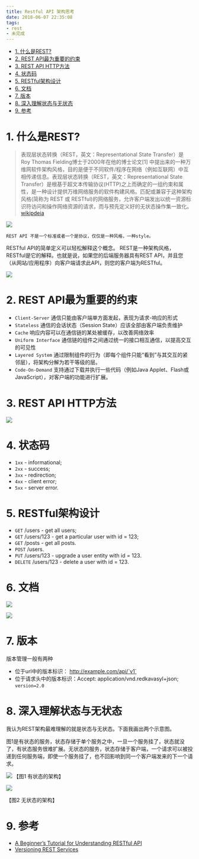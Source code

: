 ```yaml
---
title: Restful API 架构思考
date: 2018-06-07 22:35:08
tags:
- rest
- 未完成
---
```


<!-- TOC -->

- [1. 什么是REST?](#1-什么是rest)
- [2. REST API最为重要的约束](#2-rest-api最为重要的约束)
- [3. REST API HTTP方法](#3-rest-api-http方法)
- [4. 状态码](#4-状态码)
- [5. RESTful架构设计](#5-restful架构设计)
- [6. 文档](#6-文档)
- [7. 版本](#7-版本)
- [8. 深入理解状态与无状态](#8-深入理解状态与无状态)
- [9. 参考](#9-参考)

<!-- /TOC -->


# 1. 什么是REST? 

> 表现层状态转换（REST，英文：Representational State Transfer）是Roy Thomas Fielding博士于2000年在他的博士论文[1] 中提出来的一种万维网软件架构风格，目的是便于不同软件/程序在网络（例如互联网）中互相传递信息。表现层状态转换（REST，英文：Representational State Transfer）是根基于超文本传输协议(HTTP)之上而确定的一组约束和属性，是一种设计提供万维网络服务的软件构建风格。匹配或兼容于这种架构风格(简称为 REST 或 RESTful)的网络服务，允许客户端发出以统一资源标识符访问和操作网络资源的请求，而与预先定义好的无状态操作集一致化。[wikipdeia](https://zh.wikipedia.org/wiki/%E8%A1%A8%E7%8E%B0%E5%B1%82%E7%8A%B6%E6%80%81%E8%BD%AC%E6%8D%A2)

![](http://p3alsaatj.bkt.clouddn.com/20180607224524_M1yRtD_content_api_for_restful_web_services.jpeg)


`REST API 不是一个标准或者一个是协议，仅仅是一种风格，一种style。`


RESTful API的简单定义可以轻松解释这个概念。 REST是一种架构风格，RESTful是它的解释。也就是说，如果您的后端服务器具有REST API，并且您（从网站/应用程序）向客户端请求此API，则您的客户端为RESTful。


![](http://p3alsaatj.bkt.clouddn.com/20180607225013_Kuay0l_content_rest_api_design.jpeg)


# 2. REST API最为重要的约束

-  `Client-Server` 通信只能由客户端单方面发起，表现为请求-响应的形式
- `Stateless` 通信的会话状态（Session State）应该全部由客户端负责维护
- `Cache` 响应内容可以在通信链的某处被缓存，以改善网络效率
- `Uniform Interface` 通信链的组件之间通过统一的接口相互通信，以提高交互的可见性
- `Layered System` 通过限制组件的行为（即每个组件只能“看到”与其交互的紧邻层），将架构分解为若干等级的层。
- `Code-On-Demand` 支持通过下载并执行一些代码（例如Java Applet、Flash或JavaScript），对客户端的功能进行扩展。


# 3. REST API HTTP方法

![](http://p3alsaatj.bkt.clouddn.com/20180612085022_UHL82x_content_request_methods.jpeg)

# 4. 状态码

- `1xx` - informational;
- `2xx` - success;
- `3xx` - redirection;
- `4xx` - client error;
- `5xx` - server error.

# 5. RESTful架构设计

- `GET` /users - get all users;
- `GET` /users/123 - get a particular user with id = 123;
- `GET` /posts - get all posts.
- `POST` /users.
- `PUT` /users/123 - upgrade a user entity with id = 123.
- `DELETE` /users/123 - delete a user with id = 123.

# 6. 文档

![](http://p3alsaatj.bkt.clouddn.com/20180612085417_wIj3AP_content_requests_for_the_user_in_swagger.jpeg)

![](http://p3alsaatj.bkt.clouddn.com/20180612085434_VuMRnP_content_description_of_each_request_model_in_swagger.jpeg)

# 7. 版本

版本管理一般有两种

- 位于url中的版本标识： http://example.com/api/`v1`
- 位于请求头中的版本标识：Accept: application/vnd.redkavasyl+json; `version=2.0`
  

# 8. 深入理解状态与无状态

我认为REST架构最难理解的就是状态与无状态。下面我画出两个示意图。

图1是有状态的服务，状态存储于单个服务之中，一旦一个服务挂了，状态就没了，有状态服务很难扩展。无状态的服务，状态存储于客户端，一个请求可以被投递到任何服务端，即使一个服务挂了，也不回影响到同一个客户端发来的下一个请求。

![](http://p3alsaatj.bkt.clouddn.com/20180612141107_qhgDxn_Jietu20180612-141048.jpeg)
【图1 有状态的架构】

![](http://p3alsaatj.bkt.clouddn.com/20180612141200_2UmvfX_Jietu20180612-141058.jpeg)

【图2 无状态的架构】




# 9. 参考

- [A Beginner’s Tutorial for Understanding RESTful API](https://mlsdev.com/blog/81-a-beginner-s-tutorial-for-understanding-restful-api)
- [Versioning REST Services](http://www.informit.com/articles/article.aspx?p=1566460)
